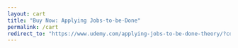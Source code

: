 ```yaml
---
layout: cart
title: "Buy Now: Applying Jobs-to-be-Done"
permalink: /cart
redirect_to: "https://www.udemy.com/applying-jobs-to-be-done-theory/?couponCode=JTBDPRO"
---
```

